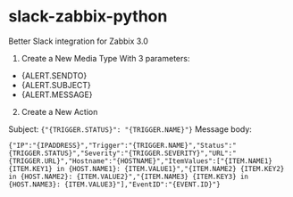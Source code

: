 # slack-zabbix-python

Better Slack integration for Zabbix 3.0

1. Create a New Media Type
With 3 parameters:
  * {ALERT.SENDTO}
  * {ALERT.SUBJECT}
  * {ALERT.MESSAGE}

2. Create a New Action

Subject:
``` {"{TRIGGER.STATUS}": "{TRIGGER.NAME}"} ```
Message body:
```
{"IP":"{IPADDRESS}","Trigger":"{TRIGGER.NAME}","Status":"{TRIGGER.STATUS}","Severity":"{TRIGGER.SEVERITY}","URL":"{TRIGGER.URL}","Hostname":"{HOSTNAME}","ItemValues":["{ITEM.NAME1} {ITEM.KEY1} in {HOST.NAME1}: {ITEM.VALUE1}","{ITEM.NAME2} {ITEM.KEY2} in {HOST.NAME2}: {ITEM.VALUE2}","{ITEM.NAME3} {ITEM.KEY3} in {HOST.NAME3}: {ITEM.VALUE3}"],"EventID":"{EVENT.ID}"}
```

